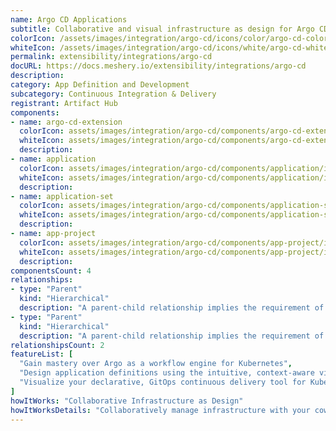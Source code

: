 ```yaml
---
name: Argo CD Applications
subtitle: Collaborative and visual infrastructure as design for Argo CD Applications
colorIcon: /assets/images/integration/argo-cd/icons/color/argo-cd-color.svg
whiteIcon: /assets/images/integration/argo-cd/icons/white/argo-cd-white.svg
permalink: extensibility/integrations/argo-cd
docURL: https://docs.meshery.io/extensibility/integrations/argo-cd
description: 
category: App Definition and Development
subcategory: Continuous Integration & Delivery
registrant: Artifact Hub
components: 
- name: argo-cd-extension
  colorIcon: assets/images/integration/argo-cd/components/argo-cd-extension/icons/color/argo-cd-extension-color.svg
  whiteIcon: assets/images/integration/argo-cd/components/argo-cd-extension/icons/white/argo-cd-extension-white.svg
  description: 
- name: application
  colorIcon: assets/images/integration/argo-cd/components/application/icons/color/application-color.svg
  whiteIcon: assets/images/integration/argo-cd/components/application/icons/white/application-white.svg
  description: 
- name: application-set
  colorIcon: assets/images/integration/argo-cd/components/application-set/icons/color/application-set-color.svg
  whiteIcon: assets/images/integration/argo-cd/components/application-set/icons/white/application-set-white.svg
  description: 
- name: app-project
  colorIcon: assets/images/integration/argo-cd/components/app-project/icons/color/app-project-color.svg
  whiteIcon: assets/images/integration/argo-cd/components/app-project/icons/white/app-project-white.svg
  description: 
componentsCount: 4
relationships: 
- type: "Parent"
  kind: "Hierarchical"
  description: "A parent-child relationship implies the requirement of the parent component before the child component can be created. For example, a Namespace in Kubernetes can be a parent of Pods within that Namespace. Similarly, in Argo CD, an AppProject represents a logical grouping of Applications. Applications and ApplicationSets reference their AppProject by name."
- type: "Parent"
  kind: "Hierarchical"
  description: "A parent-child relationship implies the requirement of the parent component before the child component can be created. For example, a Namespace in Kubernetes can be a parent of Pods within that Namespace. Similarly, in Argo CD, an AppProject represents a logical grouping of Applications. Applications and ApplicationSets reference their AppProject by name."
relationshipsCount: 2
featureList: [
  "Gain mastery over Argo as a workflow engine for Kubernetes",
  "Design application definitions using the intuitive, context-aware visual designer, MeshMap.",
  "Visualize your declarative, GitOps continuous delivery tool for Kubernetes."
]
howItWorks: "Collaborative Infrastructure as Design"
howItWorksDetails: "Collaboratively manage infrastructure with your coworkers synchronously sharing the same designs."
---
```

